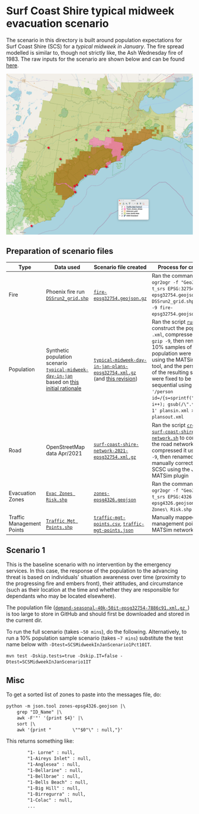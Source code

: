 # Surf Coast Shire typical midweek evacuation scenario

The scenario in this directory is built around population expectations for Surf Coast Shire (SCS) for a *typical midweek in January*. The fire spread modelled is similar to, though not strictly like, the Ash Wednesday fire of 1983. The raw inputs for the scenario are shown below and can be found [here](https://github.com/agentsoz/ees-data/tree/36cd139994b73d2c2d6ef4993caad023f92110a0/surf-coast-shire/from-scsc-20210506).

![Scenario Inputs](https://raw.githubusercontent.com/agentsoz/ees-data/c5bcd3c081acd763c7517fc299e186a3be870ec3/surf-coast-shire/from-scsc-20210506/scs-scenario-inputs.png)

## Preparation of scenario files

Type | Data used | Scenario file created | Process for creating
-|-|-|-
Fire | Phoenix fire run [`DSSrun2_grid.shp`](https://github.com/agentsoz/ees-data/tree/c5bcd3c081acd763c7517fc299e186a3be870ec3/surf-coast-shire/from-scsc-20210506) | [`fire-epsg32754.geojson.gz`](fire-epsg32754.geojson.gz) | Ran the command `ogr2ogr -f "GeoJson" -t_srs EPSG:32754 fire-epsg32754.geojson DSSrun2_grid.shp && gzip -9 fire-epsg32754.geojson`
Population | Synthetic population scenario [`typical-midweek-day-in-jan`](https://github.com/agentsoz/ees-synthetic-population/tree/36cd139994b73d2c2d6ef4993caad023f92110a0/plan-algorithm/scenarios/typical-midweek-day-in-jan) based on [this initial rationale](https://github.com/agentsoz/ees-synthetic-population/blob/3ee29e8c6ab6986f3758e210479a57567bd2e227/plan-algorithm/scenarios/typical-midweek-day-in-jan/rationale.pdf) | [`typical-midweek-day-in-jan-plans-epsg32754.xml.gz`](typical-midweek-day-in-jan-plans-epsg32754.xml.gz) (and [this revision](https://github.com/agentsoz/ees-synthetic-population/blob/36cd139994b73d2c2d6ef4993caad023f92110a0/plan-algorithm/scenarios/typical-midweek-day-in-jan/rationale2.pdf)) | Ran the script [`run.sh`](https://github.com/agentsoz/ees-synthetic-population/blob/3ee29e8c6ab6986f3758e210479a57567bd2e227/plan-algorithm/run.sh) to construct the population `.xml`, compressed it using `gzip -9`, then renamed; 10% samples of the population were created using the MATSim Gui tool, and the person IDs of the resulting samples were fixed to be sequential using `awk '/person id=/{s=sprintf("\"%d\"", i++); gsub(/\".*\"/, s)} 1' plansin.xml > plansout.xml`
Road | OpenStreetMap data Apr/2021| [`surf-coast-shire-network-2021-epsg32754.xml.gz`](../surf-coast-shire-network-2021-epsg32754.xml.gz) | Ran the script [`create-surf-coast-shire-network.sh`](https://github.com/agentsoz/ees-data/blob/36cd139994b73d2c2d6ef4993caad023f92110a0/surf-coast-shire/osm/create-surf-coast-shire-network.sh) to construct the road network `.xml`, compressed it using `gzip -9`, then renamed, then manually corrected by SCSC using the JOSM MATSim plugin
Evacuation Zones | [`Evac Zones Risk.shp`](https://github.com/agentsoz/ees-data/tree/c5bcd3c081acd763c7517fc299e186a3be870ec3/surf-coast-shire/from-scsc-20210506) | [`zones-epsg4326.geojson`](zones-epsg4326.geojson) | Ran the command `ogr2ogr -f "GeoJson" -t_srs EPSG:4326 zones-epsg4326.geojson Evac\ Zones\ Risk.shp`
Traffic Management Points | [`Traffic Mgt Points.shp`](https://github.com/agentsoz/ees-data/tree/c5bcd3c081acd763c7517fc299e186a3be870ec3/surf-coast-shire/from-scsc-20210506) | [`traffic-mgt-points.csv`](traffic-mgt-points.csv), [`traffic-mgt-points.json`](traffic-mgt-points.json) | Manually mapped traffic management points to MATSim network link IDs

## Scenario 1

This is the baseline scenario with no intervention by the emergency services. In this case, the response of the population to the advancing threat is based on individuals' situation awareness over time (proximity to the progressing fire and embers front), their attitudes, and circumstance (such as their location at the time and whether they are responsible for dependants who may be located elsewhere).

The population file ([`demand-seasonal-40k-50it-epsg32754-7886c91.xml.gz
`](https://cloudstor.aarnet.edu.au/plus/s/poLPMcKNUZQz5mC?path=%2Fees%2Fscenarios%2Fsurf-coast-shire%2Fmidweek-in-jan)) is too large to store in GitHub and should first be downloaded and stored in the current dir.

To run the full scenario (takes `~50 mins`), do the following. Alternatively, to run a 10% population sample scenario (takes `~7 mins`) substitute the test name below with `-Dtest=SCSMidweekInJanScenario1Pct10IT`.
```
mvn test -Dskip.tests=true -Dskip.IT=false -Dtest=SCSMidweekInJanScenario1IT
```

## Misc

To get a sorted list of zones to paste into the messages file, do:
```
python -m json.tool zones-epsg4326.geojson |\
    grep "ID_Name" |\
    awk -F'"' '{print $4}' |\
    sort |\
    awk '{print "        \""$0"\" : null,"}'

```
This returns something like:
```
        "1- Lorne" : null,
        "1-Aireys Inlet" : null,
        "1-Anglesea" : null,
        "1-Bellarine" : null,
        "1-Bellbrae" : null,
        "1-Bells Beach" : null,
        "1-Big Hill" : null,
        "1-Birregurra" : null,
        "1-Colac" : null,
        ...
```
